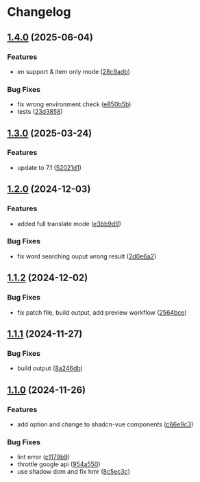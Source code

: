 # Changelog

## [1.4.0](https://github.com/UnluckyNinja/ffxiv-lodestone-translation/compare/v1.3.0...v1.4.0) (2025-06-04)


### Features

* en support & item only mode ([28c9adb](https://github.com/UnluckyNinja/ffxiv-lodestone-translation/commit/28c9adb9c6b0e63c7b66fd8c3ec1200305353fb4))


### Bug Fixes

* fix wrong environment check ([e850b5b](https://github.com/UnluckyNinja/ffxiv-lodestone-translation/commit/e850b5bcb764fe1e3403a403e89cf168f015fc6f))
* tests ([23d3858](https://github.com/UnluckyNinja/ffxiv-lodestone-translation/commit/23d3858d73f00ff52e0d49b4a0fcfb0b1a1992aa))

## [1.3.0](https://github.com/UnluckyNinja/ffxiv-lodestone-translation/compare/v1.2.0...v1.3.0) (2025-03-24)


### Features

* update to 7.1 ([52021d1](https://github.com/UnluckyNinja/ffxiv-lodestone-translation/commit/52021d1cb34de14ab34652ac16cb0ddf08ce41ad))

## [1.2.0](https://github.com/UnluckyNinja/ffxiv-lodestone-translation/compare/v1.1.2...v1.2.0) (2024-12-03)


### Features

* added full translate mode ([e3bb9d9](https://github.com/UnluckyNinja/ffxiv-lodestone-translation/commit/e3bb9d9b7e137d0dbcc14f20159ffe897cfd5d5d))


### Bug Fixes

* fix word searching ouput wrong result ([2d0e6a2](https://github.com/UnluckyNinja/ffxiv-lodestone-translation/commit/2d0e6a2bec2068b3ddbb62055f02a30af93c249c))

## [1.1.2](https://github.com/UnluckyNinja/ffxiv-lodestone-translation/compare/v1.1.1...v1.1.2) (2024-12-02)


### Bug Fixes

* fix patch file, build output, add preview workflow ([2564bce](https://github.com/UnluckyNinja/ffxiv-lodestone-translation/commit/2564bce16c4d8a9ee5c5b997ffd921d4a1cf3156))

## [1.1.1](https://github.com/UnluckyNinja/ffxiv-lodestone-translation/compare/v1.1.0...v1.1.1) (2024-11-27)


### Bug Fixes

* build output ([8a246db](https://github.com/UnluckyNinja/ffxiv-lodestone-translation/commit/8a246db4f5ba142ef87b83deccda310a5cf3a124))

## [1.1.0](https://github.com/UnluckyNinja/ffxiv-lodestone-translation/compare/1.0.1...v1.1.0) (2024-11-26)


### Features

* add option and change to shadcn-vue components ([c66e9c3](https://github.com/UnluckyNinja/ffxiv-lodestone-translation/commit/c66e9c39a78c439a697b53fa7e08f0ad62063748))


### Bug Fixes

* lint error ([c1179b9](https://github.com/UnluckyNinja/ffxiv-lodestone-translation/commit/c1179b9491822ce797126bad50630a71187a4be9))
* throttle google api ([954a550](https://github.com/UnluckyNinja/ffxiv-lodestone-translation/commit/954a550460f0b02d599e76b567b2bfb8dbd71086))
* use shadow dom and fix hmr ([8c5ec3c](https://github.com/UnluckyNinja/ffxiv-lodestone-translation/commit/8c5ec3cf9a6ebe4b9f0846d98156bfd9437a6881))
